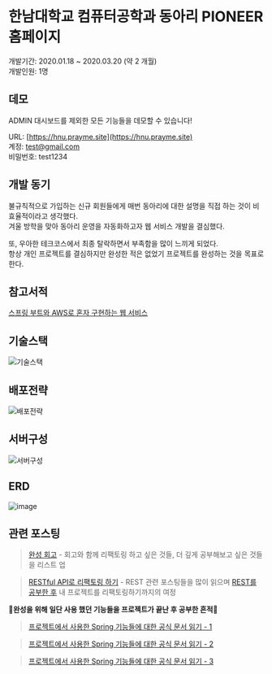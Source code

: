 # 한남대학교 컴퓨터공학과 동아리 PIONEER 홈페이지
개발기간: 2020.01.18 ~ 2020.03.20 (약 2 개월)  
개발인원: 1명

## 데모
ADMIN 대시보드를 제외한 모든 기능들을 데모할 수 있습니다!  

URL: [https://hnu.prayme.site](https://hnu.prayme.site)  
계정: test@gmail.com  
비밀번호: test1234  

## 개발 동기

불규칙적으로 가입하는 신규 회원들에게 매번 동아리에 대한 설명을 직접 하는 것이 비효율적이라고 생각했다.  
겨울 방학을 맞아 동아리 운영을 자동화하고자 웹 서비스 개발을 결심했다.


또, 우아한 테크코스에서 최종 탈락하면서 부족함을 많이 느끼게 되었다.  
항상 개인 프로젝트를 결심하지만 완성한 적은 없었기 프로젝트를 완성하는 것을 목표로 한다.

## 참고서적
[스프링 부트와 AWS로 혼자 구현하는 웹 서비스](https://www.aladin.co.kr/shop/wproduct.aspx?ItemId=218568947)

## 기술스택
![기술스택](https://user-images.githubusercontent.com/34934883/124088487-ef99a580-da8d-11eb-9342-c44c1f540179.png)

## 배포전략
![배포전략](https://user-images.githubusercontent.com/34934883/124084375-e0b0f400-da89-11eb-836e-7ee6e230ba8f.png)

## 서버구성
![서버구성](https://user-images.githubusercontent.com/34934883/124087044-99783280-da8c-11eb-8bed-10b34e69f8e4.png)

## ERD
![image](https://user-images.githubusercontent.com/34934883/124091577-f544ba80-da90-11eb-8fb9-562ea5356279.png)

## 관련 포스팅
> [완성 회고](https://velog.io/@prayme/%EC%B2%AB%EB%B2%88%EC%A7%B8-%ED%94%84%EB%A1%9C%EC%A0%9D%ED%8A%B8-%ED%94%84%EB%A1%9C%EC%A0%9D%ED%8A%B8-%EC%99%84%EC%84%B1%EA%B3%BC-%EB%90%98%EB%8F%8C%EC%95%84%EB%B3%B4%EA%B8%B0) - 회고와 함께 리팩토링 하고 싶은 것들, 더 깊게 공부해보고 싶은 것들을 리스트 업


> [RESTful API로 리팩토링 하기](https://velog.io/@prayme/%EC%B2%AB%EB%B2%88%EC%A7%B8-%ED%94%84%EB%A1%9C%EC%A0%9D%ED%8A%B8-%EB%82%B4-%ED%94%84%EB%A1%9C%EC%A0%9D%ED%8A%B8%EB%A5%BC-RESTful-API%EB%A1%9C-%EB%A7%8C%EB%93%A4%EC%9E%90) - REST 관련 포스팅들을 많이 읽으며 [REST를 공부한 후](https://velog.io/@prayme/%EC%B2%AB%EB%B2%88%EC%A7%B8-%ED%94%84%EB%A1%9C%EC%A0%9D%ED%8A%B8-RESTful-API-%EC%84%A4%EA%B3%84) 내 프로젝트를 리팩토링하기까지의 여정


**🔽완성을 위해 일단 사용 했던 기능들을 프로젝트가 끝난 후 공부한 흔적🔽**
  > [프로젝트에서 사용한 Spring 기능들에 대한 공식 문서 읽기 - 1](https://velog.io/@prayme/%EC%B2%AB%EB%B2%88%EC%A7%B8-%ED%94%84%EB%A1%9C%EC%A0%9D%ED%8A%B8-%EA%B0%81%EC%A2%85-%EC%96%B4%EB%85%B8%ED%85%8C%EC%9D%B4%EC%85%98%EB%93%A4-SpringBootApplication-auto-configuration)


  > [프로젝트에서 사용한 Spring 기능들에 대한 공식 문서 읽기 - 2](https://velog.io/@prayme/%EC%B2%AB%EB%B2%88%EC%A7%B8-%ED%94%84%EB%A1%9C%EC%A0%9D%ED%8A%B8-%EA%B0%81%EC%A2%85-%EA%B5%AC%ED%98%84%EC%B2%B4%EB%93%A4-WebSecurityConfigurerAdapter)  


  > [프로젝트에서 사용한 Spring 기능들에 대한 공식 문서 읽기 - 3](https://velog.io/@prayme/%EC%B2%AB%EB%B2%88%EC%A7%B8-%ED%94%84%EB%A1%9C%EC%A0%9D%ED%8A%B8-%EA%B0%81%EC%A2%85%EA%B5%AC%ED%98%84%EC%B2%B4-UserDetailsService-Authentication)  

